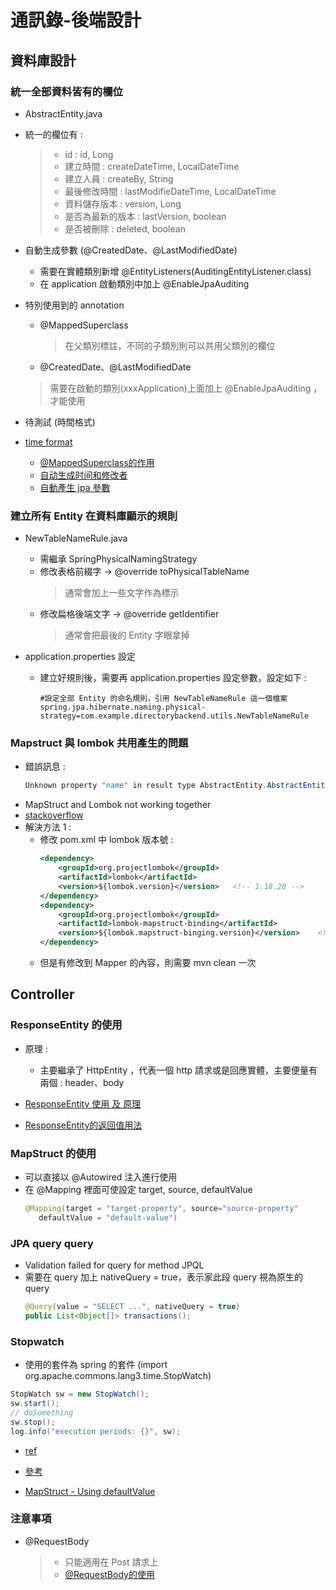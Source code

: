 # 通訊錄-後端設計

## 資料庫設計

### 統一全部資料皆有的欄位
- AbstractEntity.java
- 統一的欄位有 :
  >- id : id, Long
  >- 建立時間 : createDateTime, LocalDateTime
  >- 建立人員 : createBy, String
  >- 最後修改時間 : lastModifieDateTime, LocalDateTime
  >- 資料儲存版本 : version, Long
  >- 是否為最新的版本 : lastVersion, boolean
  >- 是否被刪除 : deleted, boolean
- 自動生成參數 (@CreatedDate、@LastModifiedDate)   
  - 需要在實體類別新增 @EntityListeners(AuditingEntityListener.class)
  - 在 application 啟動類別中加上 @EnableJpaAuditing

- 特別使用到的 annotation
  - @MappedSuperclass
    > 在父類別標註，不同的子類別則可以共用父類別的欄位
  - @CreatedDate、@LastModifiedDate
  > 需要在啟動的類別(xxxApplication)上面加上 @EnableJpaAuditing ，才能使用  
  > 

- 待測試 (時間格式) 
- [time format](https://github.com/Frank0321/softleader-training-course/blob/master/2021/Q3/spring-web-jpa/demo-web-jpa/src/main/java/tw/com/softleader/demoweb/DemoWebJpaApplication.java)

  - [@MappedSuperclass的作用](https://www.cnblogs.com/zouhong/p/13450688.html)
  - [自动生成时间和修改者](https://www.jianshu.com/p/14cb69646195)
  - [自動產生 jpa 參數](https://ithelp.ithome.com.tw/articles/10273243?sc=iThomeR)
### 建立所有 Entity 在資料庫顯示的規則
- NewTableNameRule.java
  - 需繼承 SpringPhysicalNamingStrategy
  - 修改表格前綴字   -> @override toPhysicalTableName
    > 通常會加上一些文字作為標示
  - 修改扁格後端文字 -> @override getIdentifier
    > 通常會把最後的 Entity 字眼拿掉

- application.properties 設定
  - 建立好規則後，需要再 application.properties 設定參數，設定如下 :
    ```
    #設定全部 Entity 的命名規則，引用 NewTableNameRule 這一個檔案
    spring.jpa.hibernate.naming.physical-strategy=com.example.directorybackend.utils.NewTableNameRule
    ```
### Mapstruct 與 lombok 共用產生的問題
- 錯誤訊息 :
  ```java
  Unknown property "name" in result type AbstractEntity.AbstractEntityBuilder<?,?>. Did you mean "null"?
  ```
- MapStruct and Lombok not working together
- [stackoverflow](https://stackoverflow.com/questions/47676369/mapstruct-and-lombok-not-working-together/47684351)
- 解決方法 1 :
  - 修改 pom.xml 中 lombok 版本號 : 
    ```xml
    <dependency>
        <groupId>org.projectlombok</groupId>
        <artifactId>lombok</artifactId>
        <version>${lombok.version}</version>   <!-- 1.18.20 -->
    </dependency>
    <dependency>
        <groupId>org.projectlombok</groupId>
        <artifactId>lombok-mapstruct-binding</artifactId>
        <version>${lombok.mapstruct-binging.version}</version>    <!-- 0.2.0 -->
    </dependency>
    ```
  - 但是有修改到 Mapper 的內容，則需要 mvn clean 一次  

## Controller

### ResponseEntity 的使用
- 原理 : 
  - 主要繼承了 HttpEntity ，代表一個 http 請求或是回應實體，主要便量有兩個 : header、body
  

- [ResponseEntity 使用 及 原理](https://blog.csdn.net/u010900754/article/details/105329256)
- [ResponseEntity的返回值用法](https://juejin.cn/post/6927455740265250830)

### MapStruct 的使用
- 可以直接以 @Autowired 注入進行使用
- 在 @Mapping 裡面可使設定 target, source, defaultValue 
  ```java
  @Mapping(target = "target-property", source="source-property" 
     defaultValue = "default-value")
  ```

### JPA query query
- Validation failed for query for method JPQL
- 需要在 query 加上 nativeQuery = true，表示家此段 query 視為原生的 query
  ```java
  @Query(value = "SELECT ...", nativeQuery = true)
  public List<Object[]> transactions();
  ```
  
### Stopwatch
- 使用的套件為 spring 的套件 (import org.apache.commons.lang3.time.StopWatch)
```java
StopWatch sw = new StopWatch();
sw.start();
// doSomething
sw.stop();
log.info("execution periods: {}", sw);
```   
- [ref](https://www.gushiciku.cn/pl/g4KY/zh-tw)

- [參考](https://stackoverflow.com/questions/44647630/validation-failed-for-query-for-method-jpql)  



- [MapStruct - Using defaultValue](https://www.tutorialspoint.com/mapstruct/mapstruct_using_defaultvalue.htm)
### 注意事項
- @RequestBody
  >- 只能適用在 Post 請求上
  >- [@RequestBody的使用](https://www.cnblogs.com/east7/p/13939235.html)


